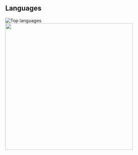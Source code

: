 ## Languages
<div>
  <img src="https://github-readme-stats.vercel.app/api/top-langs?username=nguyenchloet&show_icons=true&locale=en&langs_count=8&layout=compact" alt="Top languages" />
  <a href="https://profile.codersrank.io/user/nguyenchloet" target="_blank">
  <img
  src="https://cr-skills-chart-widget.azurewebsites.net/api/api?username=nguyenchloet&width=800&skills=HTML,CSS,Java,Javascript,CPP,Python&show-other-skills=true"
  height=400 />
  </a>
</div>

<!--
![](https://visitor-badge.laobi.icu/badge?page_id=nguyenchloet.nguyenchloet)
-->
